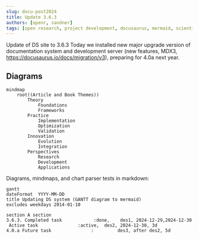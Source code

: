 ```yaml
---
slug: docu-post2024
title: Update 3.6.3
authors: [openr, sandner]
tags: [open research, project development, docusaurus, mermaid, scientific diagrams]
---
```


Update of DS site to 3.6.3
Today we installed new major upgrade version of documentation system and development server (new features, MDX3, https://docusaurus.io/docs/migration/v3), preparing for 4.0a next year.

## Diagrams

```mermaid
mindmap
    root((Article and Book Themes))
        Theory
            Foundations
            Frameworks
        Practice
            Implementation
            Optimization
            Validation
        Innovation
            Evolution
            Integration
        Perspectives
            Research
            Development
            Applications
```

Diagrams, mindmaps, and chart parser tests in markdown:

```mermaid
gantt
dateFormat  YYYY-MM-DD
title Updating DS system (GANTT diagram to mermaid)
excludes weekdays 2014-01-10

section A section
3.6.3. Completed task            :done,    des1, 2024-12-29,2024-12-30
 Active task               :active,  des2, 2024-12-30, 3d
4.0.a Future task               :         des3, after des2, 5d
```

